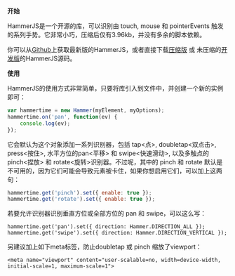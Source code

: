**开始**

HammerJS是一个开源的库，可以识别由 touch, mouse 和 pointerEvents 触发的系列手势。它非常小巧，压缩后仅有3.96kb，并没有多余的脚本依赖。

你可以从[Github](https://github.com/hammerjs/hammer.js/tree/master/)上获取最新版的HammerJS，或者直接下载[压缩版](http://hammerjs.github.io/dist/hammer.min.js) 或 未压缩的[开发版](http://hammerjs.github.io/dist/hammer.js)的HammerJS源码。

**使用**

HammerJS的使用方式非常简单，只要将库引入到文件中，并创建一个新的实例即可：

```js
var hammertime = new Hammer(myElement, myOptions);
hammertime.on('pan', function(ev) {
    console.log(ev);
});
```

它会默认为这个对象添加一系列识别器，包括 tap<点>, doubletap<双点击>, press<按住>, 水平方位的pan<平移> 和 swipe<快速滑动>, 以及多触点的 pinch<捏放> 和 rotate<旋转>识别器。不过呢，其中的 pinch 和 rotate 默认是不可用的，因为它们可能会导致元素被卡住，如果你想启用它们，可以加上这两句：

```js
hammertime.get('pinch').set({ enable: true });
hammertime.get('rotate').set({ enable: true });
```

若要允许识别器识别垂直方位或全部方位的 pan 和 swipe，可以这么写：

```
hammertime.get('pan').set({ direction: Hammer.DIRECTION_ALL });
hammertime.get('swipe').set({ direction: Hammer.DIRECTION_VERTICAL });
```

另建议加上如下meta标签，防止doubletap 或 pinch 缩放了viewport：

```
<meta name="viewport" content="user-scalable=no, width=device-width, initial-scale=1, maximum-scale=1">
```